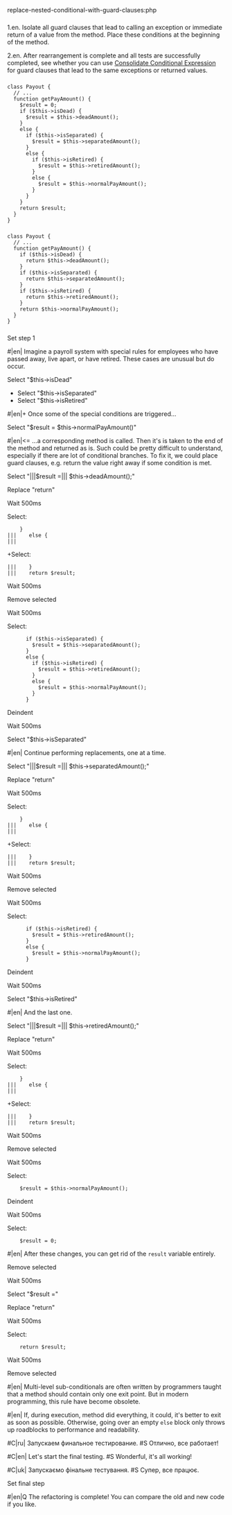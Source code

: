 replace-nested-conditional-with-guard-clauses:php

###

1.en. Isolate all guard clauses that lead to calling an exception or immediate return of a value from the method. Place these conditions at the beginning of the method.

2.en. After rearrangement is complete and all tests are successfully completed, see whether you can use <a href="/consolidate-conditional-expression">Consolidate Conditional Expression</a> for guard clauses that lead to the same exceptions or returned values.



###

```
class Payout {
  // ...
  function getPayAmount() {
    $result = 0;
    if ($this->isDead) {
      $result = $this->deadAmount();
    }
    else {
      if ($this->isSeparated) {
        $result = $this->separatedAmount();
      }
      else {
        if ($this->isRetired) {
          $result = $this->retiredAmount();
        }
        else {
          $result = $this->normalPayAmount();
        }
      }
    }
    return $result;
  }
}
```

###

```
class Payout {
  // ...
  function getPayAmount() {
    if ($this->isDead) {
      return $this->deadAmount();
    }
    if ($this->isSeparated) {
      return $this->separatedAmount();
    }
    if ($this->isRetired) {
      return $this->retiredAmount();
    }
    return $this->normalPayAmount();
  }
}
```

###

Set step 1

#|en| Imagine a payroll system with special rules for employees who have passed away, live apart, or have retired. These cases are unusual but do occur.

Select "$this->isDead"
+ Select "$this->isSeparated"
+ Select "$this->isRetired"

#|en|+ Once some of the special conditions are triggered…

Select "$result = $this->normalPayAmount()"

#|en|<= …a corresponding method is called. Then it's is taken to the end of the method and returned as is. Such could be pretty difficult to understand, especially if there are lot of conditional branches. To fix it, we could place guard clauses, e.g. return the value right away if some condition is met.

Select "|||$result =||| $this->deadAmount();"

Replace "return"

Wait 500ms

Select:
```
    }
|||    else {
|||
```

+Select:
```
|||    }
|||    return $result;
```

Wait 500ms

Remove selected

Wait 500ms

Select:
```
      if ($this->isSeparated) {
        $result = $this->separatedAmount();
      }
      else {
        if ($this->isRetired) {
          $result = $this->retiredAmount();
        }
        else {
          $result = $this->normalPayAmount();
        }
      }
```

Deindent

Wait 500ms

Select "$this->isSeparated"

#|en| Continue performing replacements, one at a time.

Select "|||$result =||| $this->separatedAmount();"

Replace "return"

Wait 500ms

Select:
```
    }
|||    else {
|||
```

+Select:
```
|||    }
|||    return $result;
```

Wait 500ms

Remove selected

Wait 500ms

Select:
```
      if ($this->isRetired) {
        $result = $this->retiredAmount();
      }
      else {
        $result = $this->normalPayAmount();
      }
```

Deindent

Wait 500ms

Select "$this->isRetired"

#|en| And the last one.

Select "|||$result =||| $this->retiredAmount();"

Replace "return"

Wait 500ms

Select:
```
    }
|||    else {
|||
```

+Select:
```
|||    }
|||    return $result;
```

Wait 500ms

Remove selected

Wait 500ms

Select:
```
    $result = $this->normalPayAmount();
```

Deindent

Wait 500ms

Select:
```
    $result = 0;

```

#|en| After these changes, you can get rid of the <code>result</code> variable entirely.

Remove selected

Wait 500ms

Select "$result ="

Replace "return"

Wait 500ms

Select:
```
    return $result;

```

Wait 500ms

Remove selected

#|en| Multi-level sub-conditionals are often written by programmers taught that a method should contain only one exit point. But in modern programming, this rule have become obsolete.

#|en| If, during execution, method did everything, it could, it's better to exit as soon as possible. Otherwise, going over an empty <code>else</code> block only throws up roadblocks to performance and readability.

#C|ru| Запускаем финальное тестирование.
#S Отлично, все работает!

#C|en| Let's start the final testing.
#S Wonderful, it's all working!

#C|uk| Запускаємо фінальне тестування.
#S Супер, все працює.

Set final step

#|en|Q The refactoring is complete! You can compare the old and new code if you like.
